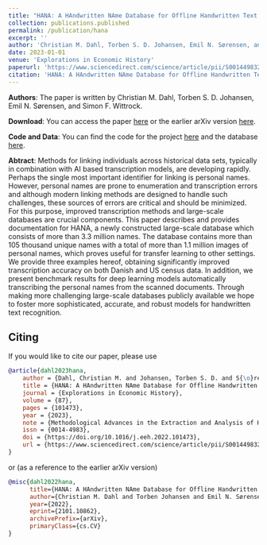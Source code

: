 ```yaml
---
title: "HANA: A HAndwritten NAme Database for Offline Handwritten Text Recognition"
collection: publications.published
permalink: /publication/hana
excerpt: ''
author: 'Christian M. Dahl, Torben S. D. Johansen, Emil N. Sørensen, and Simon F. Wittrock'
date: 2023-01-01
venue: 'Explorations in Economic History'
paperurl: 'https://www.sciencedirect.com/science/article/pii/S0014498322000511'
citation: 'HANA: A HAndwritten NAme Database for Offline Handwritten Text”. In: Explorations in Economic History 87. Methodological Advances in the Extraction and Analysis of Historical Data, p. 101473. issn: 0014-4983. doi: https://doi.org/10. 1016/j.eeh.2022.101473.'
---
```


**Authors**: 
The paper is written by Christian M. Dahl, Torben S. D. Johansen, Emil N. Sørensen, and Simon F. Wittrock.

**Download**: 
You can access the paper [here](https://www.sciencedirect.com/science/article/pii/S0014498322000511) or the earlier arXiv version [here](https://arxiv.org/abs/2101.10862).

**Code and Data**: You can find the code for the project [here](https://github.com/TorbenSDJohansen/HANA) and the database [here](https://www.kaggle.com/datasets/sdusimonwittrock/hana-database).

**Abtract**:
Methods for linking individuals across historical data sets, typically in combination with AI based transcription models, are developing rapidly. Perhaps the single most important identifier for linking is personal names. However, personal names are prone to enumeration and transcription errors and although modern linking methods are designed to handle such challenges, these sources of errors are critical and should be minimized. For this purpose, improved transcription methods and large-scale databases are crucial components. This paper describes and provides documentation for HANA, a newly constructed large-scale database which consists of more than 3.3 million names. The database contains more than 105 thousand unique names with a total of more than 1.1 million images of personal names, which proves useful for transfer learning to other settings. We provide three examples hereof, obtaining significantly improved transcription accuracy on both Danish and US census data. In addition, we present benchmark results for deep learning models automatically transcribing the personal names from the scanned documents. Through making more challenging large-scale databases publicly available we hope to foster more sophisticated, accurate, and robust models for handwritten text recognition.

## Citing
If you would like to cite our paper, please use
```bibtex
@article{dahl2023hana,
    author = {Dahl, Christian M. and Johansen, Torben S. D. and S{\o}rensen, Emil N. and Wittrock, Simon F.},
    title = {HANA: A HAndwritten NAme Database for Offline Handwritten Text},
    journal = {Explorations in Economic History},
    volume = {87},
    pages = {101473},
    year = {2023},
    note = {Methodological Advances in the Extraction and Analysis of Historical Data},
    issn = {0014-4983},
    doi = {https://doi.org/10.1016/j.eeh.2022.101473},
    url = {https://www.sciencedirect.com/science/article/pii/S0014498322000511}
}
```
or (as a reference to the earlier arXiv version)
```bibtex
@misc{dahl2022hana,
      title={HANA: A HAndwritten NAme Database for Offline Handwritten Text Recognition}, 
      author={Christian M. Dahl and Torben Johansen and Emil N. Sørensen and Simon Wittrock},
      year={2022},
      eprint={2101.10862},
      archivePrefix={arXiv},
      primaryClass={cs.CV}
}
```
